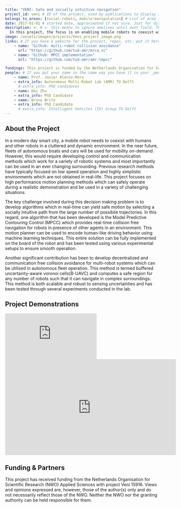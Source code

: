 ```yaml
---
title: "VENI: Safe and socially intuitive navigation"
project_id: veni # ID of the project, used by publications to display in this project.
belongs_to_areas: [social-robots, mobile-manipulation] # List of area IDs, separated by commas.
date: 2017-01-01 # started date, approximated if not sure. Just for display purposes and ordering
description: >- # >- this means to ignore newlines until next field. This is the project description, displayed in the project's card"
  In this project, the focus is on enabling mobile robots to coexist with humans by developing novel control and communication methods to demonstrate safe motion in dynamic environments. These methods are then tested in real-life situations using autonomous boats navigating in canals and autonomous cars which will drive in an urban environment.  
image: /assets/images/projects/Veni_project_image.png
links: # If you have a website for the project, repos, etc. put it here.
    - name: "Github: multi-robot collision avoidance"
      url: "https://github.com/tud-amr/mrca_vc"
    - name: "Github: MPCC implementation"
      url: "https://github.com/tud-amr/amr-lmpcc"

fundings: This project is funded by the Netherlands Organisation for Scientific Research (NWO) Applied Sciences with project Veni 15916
people: # If you put your name in the same way you have it in your _people entry, your preferred link will be added. extra_info is optional.
    - name: Prof. Javier Alonso-Mora
    - extra_info: Autonomous Multi-Robot Lab (AMR) TU Delft
      # extra_info: PhD candidates
    - name: Hai Zhu
    - extra_info: PhD Candidate
    - name: Bruno Brito
    - extra_info: PhD Candidate
      # extra_info: Intelligent Vehicles (IV) Group TU Delft
---
```

<!-- Here you put the main body of the page, in markdown. You can also mix in html, or change this .md to .html -->
<!-- The fields of People, Funding, Links and Publications will be generated automatically -->

## About the Project

In a modern day smart city, a mobile robot needs to coexist with humans and other robots in a cluttered and dynamic environment. In the near future, fleets of autonomous boats and cars will be used for mobility on-demand. However, this would require developing control and communication methods which work for a variety of robotic systems and most importantly can be used in an ever changing surrounding. Previous research methods have typically focused on low speed operation and highly simplistic environments which are not obtained in real-life. This project focuses on high performance motion planning methods which can safely operate during a realistic demonstration and be used in a variety of challenging situations. 

The key challenge involved during this decision making problem is to develop algorithms which in real-time can yield safe motion by selecting a socially intuitive path from the large number of possibile trajectories. In this regard, one algorithm that has been developed is the Model Predictive Contouring Control (MPCC) which provides real-time collision free navigation for robots in presence of other agents in an environment. This motion planner can be used to encode human-like driving behavior using machine learning techniques. This entire solution can be fully implemented on the board of the robot and has been tested using various experimental setups to ensure smooth operation.  

Another significant contribution has been to develop decentralized and communication free collision avoidance for multi-robot systems which can be utilised in autonomous fleet operation. This method is termed buffered uncertainty-aware voronoi cells(B-UAVC) and computes a safe region for any  number of robots such that it can navigate in complex surroundings. This method is both scalable and robust to sensing uncertainties and has been tested through several experiments conducted in the lab.   

## Project Demonstrations

<div class="video-wrapper ratio ratio-16x9"> 
  <iframe src="https://www.youtube.com/embed/i8HRGeOmcH4?si=KPr0cvrksuNYPG1G&mute=1" title="YouTube video player" frameborder="0" allow="accelerometer; autoplay; clipboard-write; encrypted-media; gyroscope; picture-in-picture; web-share" referrerpolicy="strict-origin-when-cross-origin" allowfullscreen></iframe>
</div>
<div class="video-wrapper ratio ratio-16x9">  
  <iframe width="560" height="315" src="https://www.youtube.com/embed/crGTsiiilHo?si=rPH4SBRroHrIKA_4&mute=1" title="YouTube video player" frameborder="0" allow="accelerometer; autoplay; clipboard-write; encrypted-media; gyroscope; picture-in-picture; web-share" referrerpolicy="strict-origin-when-cross-origin" allowfullscreen>
  </iframe>
</div>

## Funding & Partners

This project has received funding from the Netherlands Organisation for Scientific Research (NWO) Applied Sciences with project Veni 15916. Views and opinions expressed are, however, those of the author(s) only and do not necessarily reflect those of the NWO. Neither the NWO nor the granting authority can be held responsible for them.
